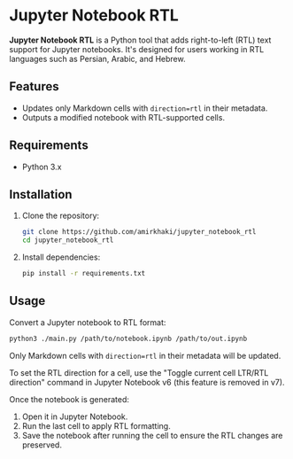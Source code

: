 
# Jupyter Notebook RTL

**Jupyter Notebook RTL** is a Python tool that adds right-to-left (RTL) text support for Jupyter notebooks. It's designed for users working in RTL languages such as Persian, Arabic, and Hebrew.

## Features
- Updates only Markdown cells with `direction=rtl` in their metadata.
- Outputs a modified notebook with RTL-supported cells.

## Requirements
- Python 3.x

## Installation
1. Clone the repository:
   ```bash
   git clone https://github.com/amirkhaki/jupyter_notebook_rtl
   cd jupyter_notebook_rtl
   ```
2. Install dependencies:
   ```bash
   pip install -r requirements.txt
   ```

## Usage
Convert a Jupyter notebook to RTL format:
```bash
python3 ./main.py /path/to/notebook.ipynb /path/to/out.ipynb
```
Only Markdown cells with `direction=rtl` in their metadata will be updated. 

To set the RTL direction for a cell, use the "Toggle current cell LTR/RTL direction" command in Jupyter Notebook v6 (this feature is removed in v7).

Once the notebook is generated:
1. Open it in Jupyter Notebook.
2. Run the last cell to apply RTL formatting.
3. Save the notebook after running the cell to ensure the RTL changes are preserved.
